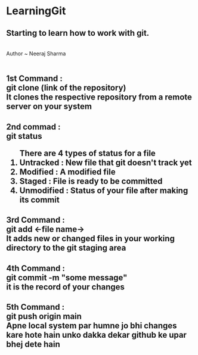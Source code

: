 # LearningGit
<h2>Starting to learn how to work with git.</h2>
<br>
Author ~ Neeraj Sharma
<br><br>
<h2>
    <b>1st Command :<b><br>
    git clone (link of the repository)<br>
    It clones the respective repository from a remote server on your system<br>
</h2>
<h2>
    <b>2nd commad : <b><br>
    git status<br>
    <ol>
    There are 4 types of status for a file<br>
    <li><b>Untracked</b> : New file that git doesn't track yet</li>
    <li><b>Modified</b> : A modified file</li>
    <li><b>Staged</b> : File is ready to be committed</li>
    <li><b>Unmodified</b> : Status of your file after making its commit</li>
    </ol>
</h2>
<h2>
    <b>3rd Command :<b><br>
    git add <-file name-> <br>
    It adds new or changed files in your working directory to the git staging area<br>
</h2>
<h2>
    <b>4th Command :<b><br>
    git commit -m "some message" <br>
    it is the record of your changes<br>
</h2>
<h2>
    <b>5th Command :<b><br>
    git push origin main <br>
    Apne local system par humne jo bhi changes kare hote hain unko dakka dekar github ke upar bhej dete hain<br>
</h2>

